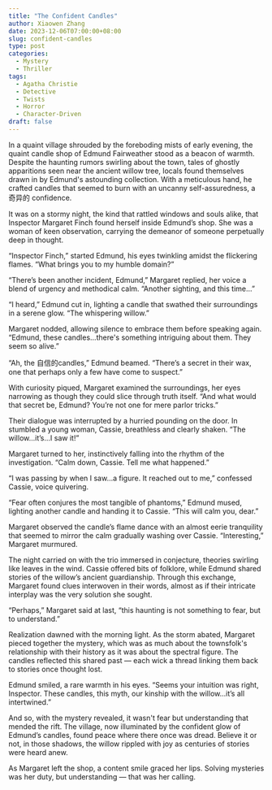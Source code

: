 ```yaml
---
title: "The Confident Candles"
author: Xiaowen Zhang
date: 2023-12-06T07:00:00+08:00
slug: confident-candles
type: post
categories:
  - Mystery
  - Thriller
tags:
  - Agatha Christie
  - Detective
  - Twists
  - Horror
  - Character-Driven
draft: false
---
```


In a quaint village shrouded by the foreboding mists of early evening, the quaint candle shop of Edmund Fairweather stood as a beacon of warmth. Despite the haunting rumors swirling about the town, tales of ghostly apparitions seen near the ancient willow tree, locals found themselves drawn in by Edmund's astounding collection. With a meticulous hand, he crafted candles that seemed to burn with an uncanny self-assuredness, a 奇异的 confidence.

It was on a stormy night, the kind that rattled windows and souls alike, that Inspector Margaret Finch found herself inside Edmund’s shop. She was a woman of keen observation, carrying the demeanor of someone perpetually deep in thought.

“Inspector Finch,” started Edmund, his eyes twinkling amidst the flickering flames. “What brings you to my humble domain?”

“There’s been another incident, Edmund,” Margaret replied, her voice a blend of urgency and methodical calm. “Another sighting, and this time...”

“I heard,” Edmund cut in, lighting a candle that swathed their surroundings in a serene glow. “The whispering willow.”

Margaret nodded, allowing silence to embrace them before speaking again. “Edmund, these candles...there's something intriguing about them. They seem so alive.”

“Ah, the 自信的candles,” Edmund beamed. “There’s a secret in their wax, one that perhaps only a few have come to suspect.”

With curiosity piqued, Margaret examined the surroundings, her eyes narrowing as though they could slice through truth itself. “And what would that secret be, Edmund? You’re not one for mere parlor tricks.”

Their dialogue was interrupted by a hurried pounding on the door. In stumbled a young woman, Cassie, breathless and clearly shaken. “The willow...it’s...I saw it!”

Margaret turned to her, instinctively falling into the rhythm of the investigation. “Calm down, Cassie. Tell me what happened.”

“I was passing by when I saw...a figure. It reached out to me,” confessed Cassie, voice quivering.

“Fear often conjures the most tangible of phantoms,” Edmund mused, lighting another candle and handing it to Cassie. “This will calm you, dear.”

Margaret observed the candle’s flame dance with an almost eerie tranquility that seemed to mirror the calm gradually washing over Cassie. “Interesting,” Margaret murmured.

The night carried on with the trio immersed in conjecture, theories swirling like leaves in the wind. Cassie offered bits of folklore, while Edmund shared stories of the willow’s ancient guardianship. Through this exchange, Margaret found clues interwoven in their words, almost as if their intricate interplay was the very solution she sought.

“Perhaps,” Margaret said at last, “this haunting is not something to fear, but to understand.”

Realization dawned with the morning light. As the storm abated, Margaret pieced together the mystery, which was as much about the townsfolk's relationship with their history as it was about the spectral figure. The candles reflected this shared past — each wick a thread linking them back to stories once thought lost.

Edmund smiled, a rare warmth in his eyes. “Seems your intuition was right, Inspector. These candles, this myth, our kinship with the willow...it’s all intertwined.”

And so, with the mystery revealed, it wasn't fear but understanding that mended the rift. The village, now illuminated by the confident glow of Edmund’s candles, found peace where there once was dread. Believe it or not, in those shadows, the willow rippled with joy as centuries of stories were heard anew.

As Margaret left the shop, a content smile graced her lips. Solving mysteries was her duty, but understanding — that was her calling.